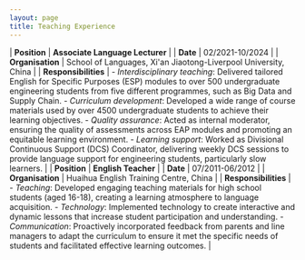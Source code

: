 ```yaml
---
layout: page
title: Teaching Experience
---
```


| **Position** | **Associate Language Lecturer** | 
| **Date** | 02/2021-10/2024 | 
| **Organisation** | School of Languages, Xi'an Jiaotong-Liverpool University, China | 
| **Responsibilities** | -	*Interdisciplinary teaching*: Delivered tailored English for Specific Purposes (ESP) modules to over 500 undergraduate engineering students from five different programmes, such as Big Data and Supply Chain. - *Curriculum development*: Developed a wide range of course materials used by over 4500 undergraduate students to achieve their learning objectives. -	*Quality assurance*: Acted as internal moderator, ensuring the quality of assessments across EAP modules and promoting an equitable learning environment. -	*Learning support*: Worked as Divisional Continuous Support (DCS) Coordinator, delivering weekly DCS sessions to provide language support for engineering students, particularly slow learners. |
| **Position** | **English Teacher** | 
| **Date** | 07/2011-06/2012 | 
| **Organisation** | Huaihua English Training Centre, China | 
| **Responsibilities** | -	*Teaching*: Developed engaging teaching materials for high school students (aged 16-18), creating a learning atmosphere to language acquisition. -	*Technology*: Implemented technology to create interactive and dynamic lessons that increase student participation and understanding. -	*Communication*: Proactively incorporated feedback from parents and line managers to adapt the curriculum to ensure it met the specific needs of students and facilitated effective learning outcomes. |
